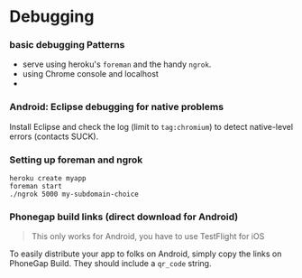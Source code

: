 # Debugging


### basic debugging Patterns
- serve using heroku's `foreman` and the handy `ngrok`.
- using Chrome console and localhost
-

### Android: Eclipse debugging for native problems

Install Eclipse and check the log (limit to `tag:chromium`) to detect native-level errors (contacts SUCK).

### Setting up foreman and ngrok

    heroku create myapp
    foreman start
    ./ngrok 5000 my-subdomain-choice

### Phonegap build links (direct download for Android)

> This only works for Android, you have to use TestFlight for iOS

To easily distribute your app to folks on Android, simply copy the links on PhoneGap Build. They should include a `qr_code` string.
